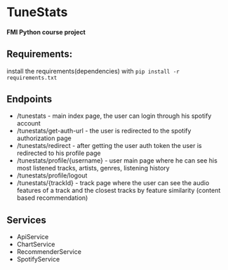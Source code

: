 # TuneStats
#### FMI Python course project

## Requirements:
install the requirements(dependencies) with `pip install -r requirements.txt`

## Endpoints

- /tunestats - main index page, the user can login through his spotify account
- /tunestats/get-auth-url - the user is redirected to the spotify authorization page
- /tunestats/redirect - after getting the user auth token the user is redirected to his profile page
- /tunestats/profile/{username} - user main page where he can see his most listened tracks, artists, genres, listening history
- /tunestats/profile/logout
- /tunestats/{trackId} - track page where the user can see the audio features of a track and the closest tracks by feature similarity (content based recommendation) 

## Services
- ApiService
- ChartService
- RecommenderService
- SpotifyService

